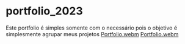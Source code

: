 # portfolio_2023
 Este portfolio  é simples somente com o necessário pois o objetivo é simplesmente agrupar meus projetos 
[Portfolio.webm](https://drive.google.com/file/d/1QUtvuc6geH9JA18ph5NsLtPBzEUW1I3B/view)
[Portfolio.webm](https://user-images.githubusercontent.com/64044840/210644421-bdaea67f-d635-4dd2-8275-d9482ff93c3b.webm)
